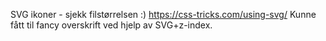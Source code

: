 SVG ikoner - sjekk filstørrelsen :)
https://css-tricks.com/using-svg/
Kunne fått til fancy overskrift ved hjelp av SVG+z-index. 
